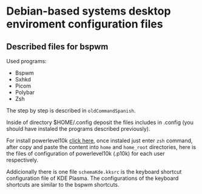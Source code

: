 # Debian-based systems desktop enviroment configuration files

Described files for bspwm
-
Used programs:
- Bspwm 
- Sxhkd
- Picom
- Polybar
- Zsh 

The step by step is described in `oldCommandSpanish`.

Inside of directory $HOME/.config deposit the files includes in .config (you should have instaled the programs described previously).

For install powerlevel10k [click here](https://github.com/romkatv/powerlevel10k), once instaled just enter `zsh` command, after copy and paste the content into `home` and `home_root` directories, here is the files of configuration of powerlevel10k (.p10k) for each user respectively.  
  
Addicionally there is one file `schemaKde.kksrc` is the keyboard shortcut configuration file of KDE Plasma. The configurations of the keyboard shortcuts are similar to the bspwm shortcuts.

